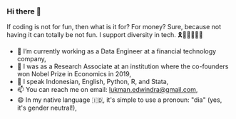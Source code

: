 ### Hi there 👋

If coding is not for fun, then what is it for? For money? Sure, because not having it can totally be not fun. I support diversity in tech. 🎗🏳️‍🌈👩🏽‍🔬

- 🔭 I’m currently working as a Data Engineer at a financial technology company,
- 🔭 I was as a Research Associate at an institution where the co-founders won Nobel Prize in Economics in 2019,
- 🌱 I speak Indonesian, English, Python, R, and Stata,
- 📫 You can reach me on email: lukman.edwindra@gmail.com,
- 😄 In my native language :indonesia:, it's simple to use a pronoun: "dia" (yes, it's gender neutral!),

<!--
**ledwindra/ledwindra** is a ✨ _special_ ✨ repository because its `README.md` (this file) appears on your GitHub profile.

Here are some ideas to get you started:

- 🔭 I’m currently working on ...
- 🌱 I’m currently learning ...
- 👯 I’m looking to collaborate on ...
- 🤔 I’m looking for help with ...
- 💬 Ask me about ...
- 📫 How to reach me: ...
- 😄 Pronouns: ...
- ⚡ Fun fact: ...
-->
